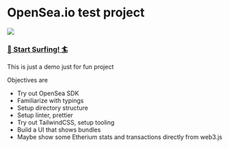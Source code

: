 # OpenSea.io test project

<img src="https://user-images.githubusercontent.com/3959008/114289214-21026680-9a87-11eb-8f5b-f156e7ff8c8b.png" />


<p align="center">
  <h3>
    <a href="https://opensea-surfer.gh.am" target="_blank"> 🌊 Start Surfing! 🏄</a>
  </h3>
</p>

This is just a demo just for fun project

Objectives are

- Try out OpenSea SDK
- Familiarize with typings
- Setup directory structure
- Setup linter, prettier
- Try out TailwindCSS, setup tooling
- Build a UI that shows bundles
- Maybe show some Etherium stats and transactions directly from web3.js
